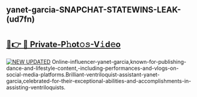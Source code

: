 ## yanet-garcia-SNAPCHAT-STATEWINS-LEAK-(ud7fn)


# <h2><a href="https://mediaupload.pro?-20M">🔗👉 🔴 Private-P𝚑ot𝚘𝚜-V𝚒d𝚎o</a></h2>

[![NEW UPDATED](https://i.imgur.com/0qMVB7G.gif)](https://mediaupload.pro?-20M)
Online-influencer-yanet-garcia,known-for-publishing-dance-and-lifestyle-content,-including-performances-and-vlogs-on-social-media-platforms.Brilliant-ventriloquist-assistant-yanet-garcia,celebrated-for-their-exceptional-abilities-and-accomplishments-in-assisting-ventriloquists.  